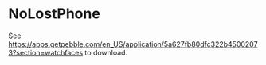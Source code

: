 # NoLostPhone

See https://apps.getpebble.com/en_US/application/5a627fb80dfc322b45002073?section=watchfaces to download.
